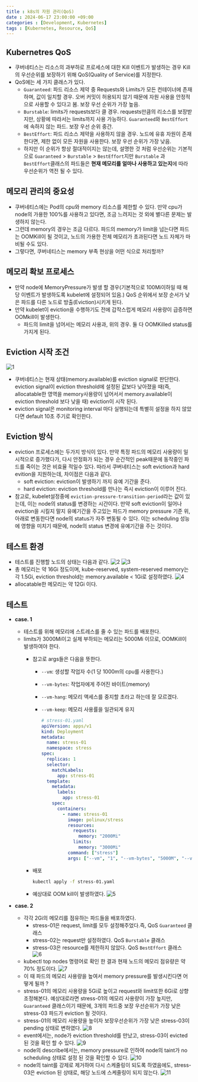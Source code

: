 ```yaml
---
title : k8s의 자원 관리(QoS)
date : 2024-06-17 23:00:00 +09:00
categories : [Development, Kubernetes]
tags : [Kubernetes, Resource, QoS]
---
```


## Kubernetres QoS

- 쿠버네티스는 리소스의 과부하로 프로세스에 대한 Kill 이벤트가 발생하는 경우 Kill의 우선순위를 보장하기 위해 QoS(Quality of Service)를 지정한다.
- QoS에는 세 가지 클래스가 있다.
  - `Guaranteed`: 파드 리소스 제약 중 Requests와 Limits가 모든 컨테이너에 존재하며, 값이 일치할 경우. 오버 커밋이 허용되지 않기 때문에 자원 사용을 안정적으로 사용할 수 있다고 봄. 보장 우선 순위가 가장 높음.
  - `Burstable`: limits가 requests보다 클 경우. requests만큼의 리소스를 보장받지만, 상황에 따라서는 limits까지 사용 가능하다. `Guaranteed`와 `BestEffort`에 속하지 않는 파드. 보장 우선 순위 중간.
  - `BestEffort`: 파드 리소스 제약을 사용하지 않을 경우. 노드에 유휴 자원이 존재한다면, 제한 없이 모든 자원을 사용한다. 보장 우선 순위가 가장 낮음.
  - 하지만 이 순위가 항상 절대적이지는 않는데, 설명한 것 처럼 우선순위는 기본적으로 `Guaranteed` > `Burstable` > `BestEffort`지만 `Burstable` 과 `BestEffort`클래스의 파드들은 **현재 메모리를 얼마나 사용하고 있는지**에 따라 우선순위가 역전 될 수 있다.

## 메모리 관리의 중요성

- 쿠버네티스에는 Pod의 cpu와 memory 리소스를 제한할 수 있다. 만약 cpu가 node의 가용한 100%를 사용하고 있다면, 조금 느려지는 것 외에 별다른 문제는 발생하지 않는다.
- 그런데 memory의 경우는 조금 다르다. 파드의 memory가 limit을 넘는다면 파드는 OOMKill이 될 것이고, 노드의 가용한 전체 메모리가 초과된다면 노드 자체가 마비될 수도 있다.
- 그렇다면, 쿠버네티스는 memory 부족 현상을 어떤 식으로 처리할까?

## 메모리 확보 프로세스

- 만약 node에 MemoryPressure가 발생 할 경우(기본적으로 100Mi이하일 때 해당 이벤트가 발생하도록 kubelet에 설정되어 있음.) QoS 순위에서 보장 순서가 낮은 파드를 다른 노드로 방출(Eviction)시키게 된다.
- 만약 kubelet이 eviction을 수행하기도 전에 갑작스럽게 메모리 사용량이 급증하면 OOMkill이 발생한다.
  - 파드의 limit을 넘어서는 메모리 사용과, 위의 경우. 둘 다 OOMKilled status를 가지게 된다.

## Eviction 시작 조건

![1](assets\post_imgs\2024-04-17-k8s_resource_controll\1.png)

- 쿠버네티스는 현재 상태(memory.available)를 eviction signal로 판단한다. eviction signal이  eviction threshold에 설정된 값보다 낮아졌을 때(즉, allocatable한 영역을 memory사용량이 넘어서서 memory.available이  eviction threshold 보다 낮을 때) eviction이 시작 된다.
- eviction signal은  monitoring interval 마다 실행되는데 특별히 설정을 하지 않았다면 default 10초 주기로 확인한다.

## Eviction 방식

- eviction 프로세스에는 두가지 방식이 있다. 만약 특정 파드의 메모리 사용량이 일시적으로 증가했다가, 다시 안정화가 되는 경우 순간적인 peak때문에 동작중인 파드를 죽이는 것은 비효율 적일수 있다. 따라서 쿠버네티스는 soft eviction과 hard evition을 지원하는데, 차이점은 다음과 같다.
  - soft eviction: eviction이 발생하기 까지 유예 기간을 준다.
  - hard eviction: eviction threshold를 만나는 즉시 eviction이 이루어 진다.
- 참고로, kubelet설정중에 `eviction-pressure-transition-period`라는 값이 있는데, 이는 node의 status를 변경하는 시간이다. 만약 soft eviction이 일어나 eviction을 시킬지 말지 유예기간을 주고있는 파드가 memory pressure 기준 위, 아래로 변동한다면 node의 status가 자주 변동될 수 있다. 이는 scheduling 성능에 영향을 미치기 때문에, node의 status 변경에 유예기간을 주는 것이다.

## 테스트 환경

- 테스트를 진행할 노드의 상태는 다음과 같다.
![2](assets\post_imgs\2024-04-17-k8s_resource_controll\2.png)
![3](assets\post_imgs\2024-04-17-k8s_resource_controll\3.png)
- 총 메모리는 약 16Gi 정도이며, kube-reserved, system-reserved memory는 각 1.5Gi, eviction threshold는 memory.available < 1Gi로 설정하였다.
![4](assets\post_imgs\2024-04-17-k8s_resource_controll\4.png)
- allocatable한 메모리는 약 12Gi 이다.

## 테스트

- **case. 1**
  - 테스트를 위해 메모리에 스트레스를 줄 수 있는 파드를 배포한다.
  - limits가 3000Mi이고 실제 부하되는 메모리는 5000Mi 이므로, OOMKill이 발생하여야 한다.
    - 참고로 args들은 다음을 뜻한다.
      - `--vm`: 생성할 작업자 수(1 당 1000m의 cpu를 사용한다.)
      - `--vm-bytes`: 작업자에게 주어진 바이트(memory)
      - `--vm-hang`: 메모리 액세스를 중지할 초라고 하는데 잘 모르겠다.
      - `--vm-keep`: 메모리 사용률을 일관되게 유지

        ```yaml
        # stress-01.yaml
        apiVersion: apps/v1
        kind: Deployment
        metadata:
          name: stress-01
          namespace: stress
        spec:
          replicas: 1
          selector:
            matchLabels:
              app: stress-01
          template:
            metadata:
              labels:
                app: stress-01
            spec:
              containers:
                - name: stress-01
                  image: polinux/stress
                  resources:
                    requests:
                      memory: "2000Mi"
                    limits:
                      memory: "3000Mi"
                  command: ["stress"]
                  args: ["--vm", "1", "--vm-bytes", "5000M", "--vm-hang", "1", "--vm-keep"]
        ```

    - 배포

        ```bash
        kubectl apply -f stress-01.yaml
        ```

    - 예상대로 OOM kill이 발생하였다.
        ![5](assets\post_imgs\2024-04-17-k8s_resource_controll\5.png)

- **case. 2**
  - 각각 2Gi의 메모리를 점유하는 파드들을 배포하였다.
    - stress-01은 request, limit를 모두 설정해주었다.즉, QoS `Guaranteed` 클래스
    - stress-02는 request만 설정하였다. QoS `Burstable` 클래스
    - stress-03은 resource를 제한하지 않았다. QoS `BestEffort` 클래스
      ![6](assets\post_imgs\2024-04-17-k8s_resource_controll\6.png)
  - kubectl top nodes 명령어로 확인 한 결과 현재 노드의 메모리 점유량은 약 70% 정도이다.
      ![7](assets\post_imgs\2024-04-17-k8s_resource_controll\7.png)
  - 이 때 파드의 메모리 사용량을 높여서 memory pressure를 발생시킨다면 어떻게 될까 ?
  - stress-01의 메모리 사용량을 5Gi로 높이고 request와 limit또한 6Gi로 상향 조정해본다. 예상대로라면 stress-01의 메모리 사용량이 가장 높지만, `Guaranteed` 클래스이기 때문에, 3개의 파드중 보장 우선순위가 가장 낮은 stress-03 파드가 eviction 될 것이다.
  - stress-01의 메모리 사용량을 높이자 보장우선순위가 가장 낮은 stress-03이 pending 상태로 변하였다.
      ![8](assets\post_imgs\2024-04-17-k8s_resource_controll\8.png)
  - event에서는, node가 eviction threshold를 만났고, stress-03이 evicted된 것을 확인 할 수 있다.
      ![9](assets\post_imgs\2024-04-17-k8s_resource_controll\9.png)
  - node의 describe에서는, memory pressure로 인하여 node의 taint가 no scheduling 상태로 설정 된 것을 확인할 수 있다.
      ![10](assets\post_imgs\2024-04-17-k8s_resource_controll\10.png)
  - node의 taint를 강제로 제거하여 다시 스케줄링이 되도록 하였음에도, stress-03은 eviction 된 상태로, 해당 노드에 스케줄링이 되지 않는다.
      ![11](assets\post_imgs\2024-04-17-k8s_resource_controll\11.png)